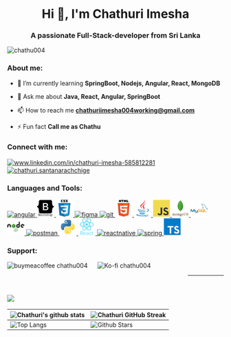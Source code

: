 <h1 align="center">Hi 👋, I'm Chathuri Imesha</h1>
<h3 align="center">A passionate Full-Stack-developer from Sri Lanka</h3>

<p align="left"> <img src="https://komarev.com/ghpvc/?username=chathu004&label=Profile%20views&color=0e75b6&style=flat" alt="chathu004" /> </p>


### About me:
- 🌱 I’m currently learning **SpringBoot, Nodejs, Angular, React, MongoDB**

- 💬 Ask me about **Java, React, Angular, SpringBoot**

- 📫 How to reach me **chathuriimesha004working@gmail.com**

- ⚡ Fun fact **Call me as Chathu**

<h3 align="left">Connect with me:</h3>
<p align="left">
<a href="https://linkedin.com/in/www.linkedin.com/in/chathuri-imesha-585812281" target="blank"><img align="center" src="https://raw.githubusercontent.com/rahuldkjain/github-profile-readme-generator/master/src/images/icons/Social/linked-in-alt.svg" alt="www.linkedin.com/in/chathuri-imesha-585812281" height="30" width="40" /></a>
<a href="https://fb.com/chathuri.santanarachchige" target="blank"><img align="center" src="https://raw.githubusercontent.com/rahuldkjain/github-profile-readme-generator/master/src/images/icons/Social/facebook.svg" alt="chathuri.santanarachchige" height="30" width="40" /></a>
</p>

<h3 align="left">Languages and Tools:</h3>
<p align="left"> <a href="https://angular.io" target="_blank" rel="noreferrer"> <img src="https://angular.io/assets/images/logos/angular/angular.svg" alt="angular" width="40" height="40"/> </a> <a href="https://getbootstrap.com" target="_blank" rel="noreferrer"> <img src="https://raw.githubusercontent.com/devicons/devicon/master/icons/bootstrap/bootstrap-plain-wordmark.svg" alt="bootstrap" width="40" height="40"/> </a> <a href="https://www.w3schools.com/css/" target="_blank" rel="noreferrer"> <img src="https://raw.githubusercontent.com/devicons/devicon/master/icons/css3/css3-original-wordmark.svg" alt="css3" width="40" height="40"/> </a> <a href="https://www.figma.com/" target="_blank" rel="noreferrer"> <img src="https://www.vectorlogo.zone/logos/figma/figma-icon.svg" alt="figma" width="40" height="40"/> </a> <a href="https://git-scm.com/" target="_blank" rel="noreferrer"> <img src="https://www.vectorlogo.zone/logos/git-scm/git-scm-icon.svg" alt="git" width="40" height="40"/> </a> <a href="https://www.w3.org/html/" target="_blank" rel="noreferrer"> <img src="https://raw.githubusercontent.com/devicons/devicon/master/icons/html5/html5-original-wordmark.svg" alt="html5" width="40" height="40"/> </a> <a href="https://www.java.com" target="_blank" rel="noreferrer"> <img src="https://raw.githubusercontent.com/devicons/devicon/master/icons/java/java-original.svg" alt="java" width="40" height="40"/> </a> <a href="https://developer.mozilla.org/en-US/docs/Web/JavaScript" target="_blank" rel="noreferrer"> <img src="https://raw.githubusercontent.com/devicons/devicon/master/icons/javascript/javascript-original.svg" alt="javascript" width="40" height="40"/> </a> <a href="https://www.mongodb.com/" target="_blank" rel="noreferrer"> <img src="https://raw.githubusercontent.com/devicons/devicon/master/icons/mongodb/mongodb-original-wordmark.svg" alt="mongodb" width="40" height="40"/> </a> <a href="https://www.mysql.com/" target="_blank" rel="noreferrer"> <img src="https://raw.githubusercontent.com/devicons/devicon/master/icons/mysql/mysql-original-wordmark.svg" alt="mysql" width="40" height="40"/> </a> <a href="https://nodejs.org" target="_blank" rel="noreferrer"> <img src="https://raw.githubusercontent.com/devicons/devicon/master/icons/nodejs/nodejs-original-wordmark.svg" alt="nodejs" width="40" height="40"/> </a> <a href="https://postman.com" target="_blank" rel="noreferrer"> <img src="https://www.vectorlogo.zone/logos/getpostman/getpostman-icon.svg" alt="postman" width="40" height="40"/> </a> <a href="https://www.python.org" target="_blank" rel="noreferrer"> <img src="https://raw.githubusercontent.com/devicons/devicon/master/icons/python/python-original.svg" alt="python" width="40" height="40"/> </a> <a href="https://reactjs.org/" target="_blank" rel="noreferrer"> <img src="https://raw.githubusercontent.com/devicons/devicon/master/icons/react/react-original-wordmark.svg" alt="react" width="40" height="40"/> </a> <a href="https://reactnative.dev/" target="_blank" rel="noreferrer"> <img src="https://reactnative.dev/img/header_logo.svg" alt="reactnative" width="40" height="40"/> </a> <a href="https://spring.io/" target="_blank" rel="noreferrer"> <img src="https://www.vectorlogo.zone/logos/springio/springio-icon.svg" alt="spring" width="40" height="40"/> </a> <a href="https://www.typescriptlang.org/" target="_blank" rel="noreferrer"> <img src="https://raw.githubusercontent.com/devicons/devicon/master/icons/typescript/typescript-original.svg" alt="typescript" width="40" height="40"/> </a> </p>

<h3 align="left">Support:</h3>
<p><a href="https://www.buymeacoffee.com/buymeacoffee chathu004"> <img align="left" src="https://cdn.buymeacoffee.com/buttons/v2/default-yellow.png" height="50" width="210" alt="buymeacoffee chathu004" /></a><a href="https://ko-fi.com/Ko-fi chathu004"> <img align="left" src="https://cdn.ko-fi.com/cdn/kofi3.png?v=3" height="50" width="210" alt="Ko-fi chathu004" /></a></p><br><be>

---
 <br>

[![](https://activity-graph.herokuapp.com/graph?username=Chathu004&theme=tokyonight)](https://git.io/praveenscience)

| ![Chathuri's github stats](https://github-readme-stats.vercel.app/api?username=Chathu004&show_icons=true&theme=tokyonight) | ![Chathuri GitHub Streak](https://github-readme-streak-stats.herokuapp.com/?user=Chathu004&theme=tokyonight) |
| --- | --- |
| ![Top Langs](https://github-readme-stats.vercel.app/api/top-langs/?username=Chathu004&theme=tokyonight) | ![Github Stars](https://github-readme-stats.vercel.app/api?username=Chathu004&show_icons=true&locale=en&count_private=true&hide_rank=true&custom_title=My%20GitHub%20Stats&disable_animations=true&theme=tokyonight) |




<br>
